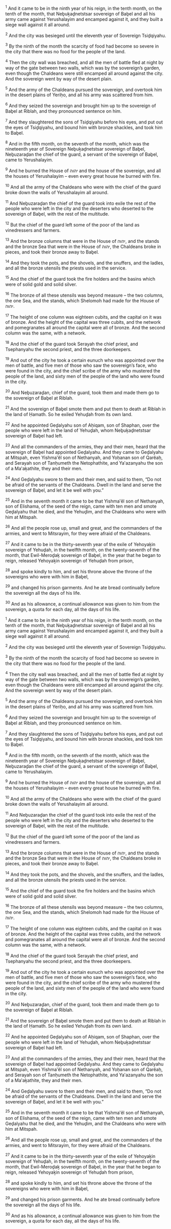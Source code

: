 <sup>1</sup> And it came to be in the ninth year of his reign, in the tenth month, on the tenth of the month, that Neḇuḵaḏnetstsar sovereign of Baḇel and all his army came against Yerushalayim and encamped against it, and they built a siege wall against it all around.

<sup>2</sup> And the city was besieged until the eleventh year of Sovereign Tsiḏqiyahu.

<sup>3</sup> By the ninth of the month the scarcity of food had become so severe in the city that there was no food for the people of the land.

<sup>4</sup> Then the city wall was breached, and all the men of battle fled at night by way of the gate between two walls, which was by the sovereign’s garden, even though the Chaldeans were still encamped all around against the city. And the sovereign went by way of the desert plain.

<sup>5</sup> And the army of the Chaldeans pursued the sovereign, and overtook him in the desert plains of Yeriḥo, and all his army was scattered from him.

<sup>6</sup> And they seized the sovereign and brought him up to the sovereign of Baḇel at Riblah, and they pronounced sentence on him.

<sup>7</sup> And they slaughtered the sons of Tsiḏqiyahu before his eyes, and put out the eyes of Tsiḏqiyahu, and bound him with bronze shackles, and took him to Baḇel.

<sup>8</sup> And in the fifth month, on the seventh of the month, which was the nineteenth year of Sovereign Neḇuḵaḏnetstsar sovereign of Baḇel, Neḇuzaraḏan the chief of the guard, a servant of the sovereign of Baḇel, came to Yerushalayim.

<sup>9</sup> And he burned the House of יהוה and the house of the sovereign, and all the houses of Yerushalayim – even every great house he burned with fire.

<sup>10</sup> And all the army of the Chaldeans who were with the chief of the guard broke down the walls of Yerushalayim all around.

<sup>11</sup> And Neḇuzaraḏan the chief of the guard took into exile the rest of the people who were left in the city and the deserters who deserted to the sovereign of Baḇel, with the rest of the multitude.

<sup>12</sup> But the chief of the guard left some of the poor of the land as vinedressers and farmers.

<sup>13</sup> And the bronze columns that were in the House of יהוה, and the stands and the bronze Sea that were in the House of יהוה, the Chaldeans broke in pieces, and took their bronze away to Baḇel.

<sup>14</sup> And they took the pots, and the shovels, and the snuffers, and the ladles, and all the bronze utensils the priests used in the service.

<sup>15</sup> And the chief of the guard took the fire holders and the basins which were of solid gold and solid silver.

<sup>16</sup> The bronze of all these utensils was beyond measure – the two columns, the one Sea, and the stands, which Shelomoh had made for the House of יהוה.

<sup>17</sup> The height of one column was eighteen cubits, and the capital on it was of bronze. And the height of the capital was three cubits, and the network and pomegranates all around the capital were all of bronze. And the second column was the same, with a network.

<sup>18</sup> And the chief of the guard took Serayah the chief priest, and Tsephanyahu the second priest, and the three doorkeepers.

<sup>19</sup> And out of the city he took a certain eunuch who was appointed over the men of battle, and five men of those who saw the sovereign’s face, who were found in the city, and the chief scribe of the army who mustered the people of the land, and sixty men of the people of the land who were found in the city.

<sup>20</sup> And Neḇuzaraḏan, chief of the guard, took them and made them go to the sovereign of Baḇel at Riblah.

<sup>21</sup> And the sovereign of Baḇel smote them and put them to death at Riblah in the land of Ḥamath. So he exiled Yehuḏah from its own land.

<sup>22</sup> And he appointed Geḏalyahu son of Aḥiqam, son of Shaphan, over the people who were left in the land of Yehuḏah, whom Neḇuḵaḏnetstsar sovereign of Baḇel had left.

<sup>23</sup> And all the commanders of the armies, they and their men, heard that the sovereign of Baḇel had appointed Geḏalyahu. And they came to Geḏalyahu at Mitspah, even Yishma‛ĕl son of Nethanyah, and Yoḥanan son of Qarĕaḥ, and Serayah son of Tanḥumeth the Netophathite, and Ya‛azanyahu the son of a Ma‛aḵathite, they and their men.

<sup>24</sup> And Geḏalyahu swore to them and their men, and said to them, “Do not be afraid of the servants of the Chaldeans. Dwell in the land and serve the sovereign of Baḇel, and let it be well with you.”

<sup>25</sup> And in the seventh month it came to be that Yishma‛ĕl son of Nethanyah, son of Elishama, of the seed of the reign, came with ten men and smote Geḏalyahu that he died, and the Yehuḏim, and the Chaldeans who were with him at Mitspah.

<sup>26</sup> And all the people rose up, small and great, and the commanders of the armies, and went to Mitsrayim, for they were afraid of the Chaldeans.

<sup>27</sup> And it came to be in the thirty-seventh year of the exile of Yehoyaḵin sovereign of Yehuḏah, in the twelfth month, on the twenty-seventh of the month, that Ewil-Meroḏaḵ sovereign of Baḇel, in the year that he began to reign, released Yehoyaḵin sovereign of Yehuḏah from prison,

<sup>28</sup> and spoke kindly to him, and set his throne above the throne of the sovereigns who were with him in Baḇel,

<sup>29</sup> and changed his prison garments. And he ate bread continually before the sovereign all the days of his life.

<sup>30</sup> And as his allowance, a continual allowance was given to him from the sovereign, a quota for each day, all the days of his life.

<sup>1</sup> And it came to be in the ninth year of his reign, in the tenth month, on the tenth of the month, that Neḇuḵaḏnetstsar sovereign of Baḇel and all his army came against Yerushalayim and encamped against it, and they built a siege wall against it all around.

<sup>2</sup> And the city was besieged until the eleventh year of Sovereign Tsiḏqiyahu.

<sup>3</sup> By the ninth of the month the scarcity of food had become so severe in the city that there was no food for the people of the land.

<sup>4</sup> Then the city wall was breached, and all the men of battle fled at night by way of the gate between two walls, which was by the sovereign’s garden, even though the Chaldeans were still encamped all around against the city. And the sovereign went by way of the desert plain.

<sup>5</sup> And the army of the Chaldeans pursued the sovereign, and overtook him in the desert plains of Yeriḥo, and all his army was scattered from him.

<sup>6</sup> And they seized the sovereign and brought him up to the sovereign of Baḇel at Riblah, and they pronounced sentence on him.

<sup>7</sup> And they slaughtered the sons of Tsiḏqiyahu before his eyes, and put out the eyes of Tsiḏqiyahu, and bound him with bronze shackles, and took him to Baḇel.

<sup>8</sup> And in the fifth month, on the seventh of the month, which was the nineteenth year of Sovereign Neḇuḵaḏnetstsar sovereign of Baḇel, Neḇuzaraḏan the chief of the guard, a servant of the sovereign of Baḇel, came to Yerushalayim.

<sup>9</sup> And he burned the House of יהוה and the house of the sovereign, and all the houses of Yerushalayim – even every great house he burned with fire.

<sup>10</sup> And all the army of the Chaldeans who were with the chief of the guard broke down the walls of Yerushalayim all around.

<sup>11</sup> And Neḇuzaraḏan the chief of the guard took into exile the rest of the people who were left in the city and the deserters who deserted to the sovereign of Baḇel, with the rest of the multitude.

<sup>12</sup> But the chief of the guard left some of the poor of the land as vinedressers and farmers.

<sup>13</sup> And the bronze columns that were in the House of יהוה, and the stands and the bronze Sea that were in the House of יהוה, the Chaldeans broke in pieces, and took their bronze away to Baḇel.

<sup>14</sup> And they took the pots, and the shovels, and the snuffers, and the ladles, and all the bronze utensils the priests used in the service.

<sup>15</sup> And the chief of the guard took the fire holders and the basins which were of solid gold and solid silver.

<sup>16</sup> The bronze of all these utensils was beyond measure – the two columns, the one Sea, and the stands, which Shelomoh had made for the House of יהוה.

<sup>17</sup> The height of one column was eighteen cubits, and the capital on it was of bronze. And the height of the capital was three cubits, and the network and pomegranates all around the capital were all of bronze. And the second column was the same, with a network.

<sup>18</sup> And the chief of the guard took Serayah the chief priest, and Tsephanyahu the second priest, and the three doorkeepers.

<sup>19</sup> And out of the city he took a certain eunuch who was appointed over the men of battle, and five men of those who saw the sovereign’s face, who were found in the city, and the chief scribe of the army who mustered the people of the land, and sixty men of the people of the land who were found in the city.

<sup>20</sup> And Neḇuzaraḏan, chief of the guard, took them and made them go to the sovereign of Baḇel at Riblah.

<sup>21</sup> And the sovereign of Baḇel smote them and put them to death at Riblah in the land of Ḥamath. So he exiled Yehuḏah from its own land.

<sup>22</sup> And he appointed Geḏalyahu son of Aḥiqam, son of Shaphan, over the people who were left in the land of Yehuḏah, whom Neḇuḵaḏnetstsar sovereign of Baḇel had left.

<sup>23</sup> And all the commanders of the armies, they and their men, heard that the sovereign of Baḇel had appointed Geḏalyahu. And they came to Geḏalyahu at Mitspah, even Yishma‛ĕl son of Nethanyah, and Yoḥanan son of Qarĕaḥ, and Serayah son of Tanḥumeth the Netophathite, and Ya‛azanyahu the son of a Ma‛aḵathite, they and their men.

<sup>24</sup> And Geḏalyahu swore to them and their men, and said to them, “Do not be afraid of the servants of the Chaldeans. Dwell in the land and serve the sovereign of Baḇel, and let it be well with you.”

<sup>25</sup> And in the seventh month it came to be that Yishma‛ĕl son of Nethanyah, son of Elishama, of the seed of the reign, came with ten men and smote Geḏalyahu that he died, and the Yehuḏim, and the Chaldeans who were with him at Mitspah.

<sup>26</sup> And all the people rose up, small and great, and the commanders of the armies, and went to Mitsrayim, for they were afraid of the Chaldeans.

<sup>27</sup> And it came to be in the thirty-seventh year of the exile of Yehoyaḵin sovereign of Yehuḏah, in the twelfth month, on the twenty-seventh of the month, that Ewil-Meroḏaḵ sovereign of Baḇel, in the year that he began to reign, released Yehoyaḵin sovereign of Yehuḏah from prison,

<sup>28</sup> and spoke kindly to him, and set his throne above the throne of the sovereigns who were with him in Baḇel,

<sup>29</sup> and changed his prison garments. And he ate bread continually before the sovereign all the days of his life.

<sup>30</sup> And as his allowance, a continual allowance was given to him from the sovereign, a quota for each day, all the days of his life.

